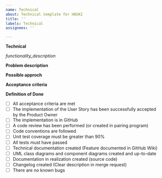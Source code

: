 ```yaml
---
name: Technical
about: Technical template for HASKI
title: ''
labels: Technical
assignees: ''

---
```


**Technical**

_functionality_description_
 
**Problem description**

<!--
Short description why this technical was created and which problem it addresses
-->

**Possible approch**

<!-- 
- Short description what needs to be done
- URL to website that addresses similar problem
- Some keywords that might be helpful when solving this issue
-->

**Acceptance criteria**

<!--
- [ ] Acceptance Criteria 1
- [ ] Acceptance Criteria 2
-->

**Definition of Done**

- [ ] All acceptance criteria are met
- [ ] The implementation of the User Story has been successfully accepted by the Product Owner
- [ ] The implementation is in GitHub
- [ ] A code review has been performed (or created in pairing program)
- [ ] Code conventions are followed
- [ ] Unit test coverage must be greater than 90% 
- [ ] All tests must have passed
- [ ] Technical documentation created (Feature documented in GitHub Wiki)
- [ ] UML class diagrams and component diagrams created and up-to-date
- [ ] Documentation in realization created (source code)
- [ ] Changelog created (Clear description in merge request)
- [ ] There are no known bugs